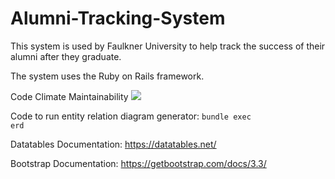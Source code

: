 # Alumni-Tracking-System

This system is used by Faulkner University to help track the success of their alumni after they graduate.  

The system uses the Ruby on Rails framework. 

Code Climate Maintainability
<a href="https://codeclimate.com/github/FaulknerSoftwareEngineering/Alumni-Tracking-System/maintainability"><img src="https://api.codeclimate.com/v1/badges/8417f385b8dd22eda658/maintainability" /></a>

Code to run entity relation diagram generator: <code>bundle exec erd</code>

Datatables Documentation: https://datatables.net/

Bootstrap Documentation: https://getbootstrap.com/docs/3.3/
